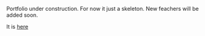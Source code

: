 Portfolio under construction. For now it just a skeleton. New feachers will be added soon.

It is [here](https://sharp-lumiere-adbdd6.netlify.com)

